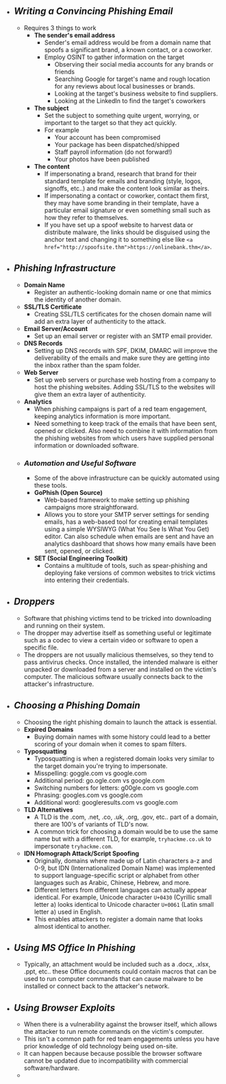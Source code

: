 - ## *Writing a Convincing Phishing Email*
	- Requires 3 things to work
		- **The sender's email address**
			- Sender's email address would be from a domain name that spoofs a significant brand, a known contact, or a coworker.
			- Employ OSINT to gather information on the target
				- Observing their social media accounts for any brands or friends
				- Searching Google for target's name and rough location for any reviews about local businesses or brands.
				- Looking at the target's business website to find suppliers.
				- Looking at the LinkedIn to find the target's coworkers
		- **The subject**
			- Set the subject to something quite urgent, worrying, or important to the target so that they act quickly.
			- For example
				- Your account has been compromised
				- Your package has been dispatched/shipped
				- Staff payroll information (do not forward!)
				- Your photos have been published
		- **The content**
			- If impersonating a brand, research that brand for their standard template for emails and branding (style, logos, signoffs, etc..) and make the content look similar as theirs.
			- If impersonating a contact or coworker, contact them first, they may have some branding in their template, have a particular email signature or even something small such as how they refer to themselves.
			- If you have set up a spoof website to harvest data or distribute malware, the links should be disguised using the anchor text and changing it to something else like `<a href="http://spoofsite.thm">https://onlinebank.thm</a>`.
- ## *Phishing Infrastructure*
	- **Domain Name**
		- Register an authentic-looking domain name or one that mimics the identity of another domain.
	- **SSL/TLS Certificate**
		- Creating SSL/TLS certificates for the chosen domain name will add an extra layer of authenticity to the attack.
	- **Email Server/Account**
		- Set up an email server or register with an SMTP email provider.
	- **DNS Records**
		- Setting up DNS records with SPF, DKIM, DMARC will improve the deliverability of the emails and make sure they are getting into the inbox rather than the spam folder.
	- **Web Server**
		- Set up web servers or purchase web hosting from a company to host the phishing websites. Adding SSL/TLS to the websites will give them an extra layer of authenticity.
	- **Analytics**
		- When phishing campaigns is part of a red team engagement, keeping analytics information is more important.
		- Need something to keep track of the emails that have been sent, opened or clicked. Also need to combine it with information from the phishing websites from which users have supplied personal information or downloaded software.
	- ### *Automation and Useful Software*
		- Some of the above infrastructure can be quickly automated using these tools.
		- **GoPhish (Open Source)**
			- Web-based framework to make setting up phishing campaigns more straightforward.
			- Allows you to store your SMTP server settings for sending emails, has a web-based tool for creating email templates using a simple WYSIWYG (What You See Is What You Get) editor. Can also schedule when emails are sent and have an analytics dashboard that shows how many emails have been sent, opened, or clicked.
		- **SET (Social Engineering Toolkit)**
			- Contains a multitude of tools, such as spear-phishing and deploying fake versions of common websites to trick victims into entering their credentials.
- ## *Droppers*
	- Software that phishing victims tend to be tricked into downloading and running on their system.
	- The dropper may advertise itself as something useful or legitimate such as a codec to view a certain video or software to open a specific file.
	- The droppers are not usually malicious themselves, so they tend to pass antivirus checks. Once installed, the intended malware is either unpacked or downloaded from a server and installed on the victim's computer. The malicious software usually connects back to the attacker's infrastructure. 
- ## *Choosing a Phishing Domain*
	- Choosing the right phishing domain to launch the attack is essential.
	- **Expired Domains**
		- Buying domain names with some history could lead to a better scoring of your domain when it comes to spam filters.
	- **Typosquatting**
		- Typosquatting is when a registered domain looks very similar to the target domain you're trying to impersonate.
		- Misspelling: goggle.com vs google.com
		- Additional period: go.ogle.com vs google.com
		- Switching numbers for letters: g00gle.com vs google.com
		- Phrasing: googles.com vs google.com
		- Additional word: googleresults.com vs google.com
	- **TLD Alternatives**
		- A TLD is the .com, .net, .co, .uk, .org, .gov, etc.. part of a domain, there are 100's of variants of TLD's now.
		- A common trick for choosing a domain would be to use the same name but with a different TLD, for example, `tryhackme.co.uk` to impersonate `tryhackme.com`.
	- **IDN Homograph Attack/Script Spoofing**
		- Originally, domains where made up of Latin characters a-z and 0-9, but IDN (Internationalized Domain Name) was implemented to support language-specific script or alphabet from other languages such as Arabic, Chinese, Hebrew, and more.
		- Different letters from different languages can actually appear identical. For example, Unicode character `U+0430` (Cyrillic small letter a) looks identical to Unicode character `U+0061` (Latin small letter a) used in English.
		- This enables attackers to register a domain name that looks almost identical to another.
- ## *Using MS Office In Phishing*
	- Typically, an attachment  would be included such as a .docx, .xlsx, .ppt, etc.. these Office documents could contain macros that can be used to run computer commands that can cause malware to be installed or connect back to the attacker's network.
- ## *Using Browser Exploits*
	- When there is a vulnerability against the browser itself, which allows the attacker to run remote commands on the victim's computer.
	- This isn't a common path for red team engagements unless you have prior knowledge of old technology being used on-site.
	- It can happen because because possible the browser software cannot be updated due to incompatibility with commercial software/hardware.
	- 